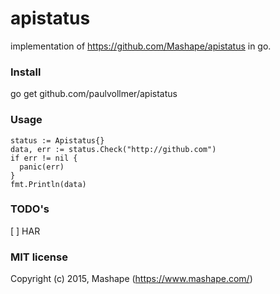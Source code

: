 # apistatus
implementation of https://github.com/Mashape/apistatus in go.

### Install

go get github.com/paulvollmer/apistatus

### Usage

    status := Apistatus{}
    data, err := status.Check("http://github.com")
    if err != nil {
      panic(err)
    }
    fmt.Println(data)

### TODO's
[ ] HAR

### MIT license

Copyright (c) 2015, Mashape (https://www.mashape.com/)
